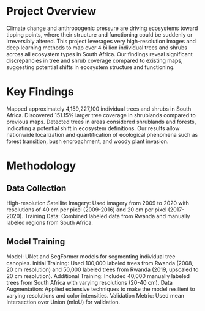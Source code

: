 # Project Overview
Climate change and anthropogenic pressure are driving ecosystems toward tipping points, where their structure and functioning could be suddenly or irreversibly altered. This project leverages very high-resolution images and deep learning methods to map over 4 billion individual trees and shrubs across all ecosystem types in South Africa. Our findings reveal significant discrepancies in tree and shrub coverage compared to existing maps, suggesting potential shifts in ecosystem structure and functioning.

# Key Findings
Mapped approximately 4,159,227,100 individual trees and shrubs in South Africa.
Discovered 151.15% larger tree coverage in shrublands compared to previous maps.
Detected trees in areas considered shrublands and forests, indicating a potential shift in ecosystem definitions.
Our results allow nationwide localization and quantification of ecological phenomena such as forest transition, bush encroachment, and woody plant invasion.
# Methodology
## Data Collection
High-resolution Satellite Imagery: Used imagery from 2009 to 2020 with resolutions of 40 cm per pixel (2009-2016) and 20 cm per pixel (2017-2020).
Training Data: Combined labeled data from Rwanda and manually labeled regions from South Africa.
## Model Training
Model: UNet and SegFormer models for segmenting individual tree canopies.
Initial Training: Used 100,000 labeled trees from Rwanda (2008, 20 cm resolution) and 50,000 labeled trees from Rwanda (2019, upscaled to 20 cm resolution).
Additional Training: Included 40,000 manually labeled trees from South Africa with varying resolutions (20-40 cm).
Data Augmentation: Applied extensive techniques to make the model resilient to varying resolutions and color intensities.
Validation Metric: Used mean Intersection over Union (mIoU) for validation.
